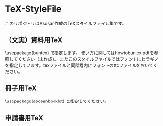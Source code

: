 # TeX-StyleFile
このリポジトリはAsosan作成のTeXスタイルファイル集です。

## （文実）資料用TeX
\usepackage{buntex} で指定します。
使い方に関してはhowtobuntex.pdfを参照してください（未作成）。
またこのスタイルファイルではフォントにヒラギノを指定しています。texファイルと同階層内にフォントのttcファイルをおいてください。

## 冊子用TeX
\usepackage{asosanbooklet}
と指定してください。

## 申請書用TeX
